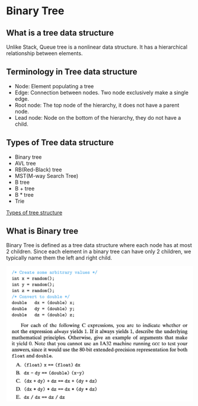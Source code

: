 # Binary Tree

## What is a tree data structure
Unlike Stack, Queue tree is a nonlinear data structure. It has a hierarchical relationship between elements. 

## Terminology in Tree data structure
- Node: Element populating a tree
- Edge: Connection between nodes. Two node exclusively make a single edge.
- Root node: The top node of the hierarchy, it does not have a parent node.
- Lead node: Node on the bottom of the hierarchy, they do not have a child.

## Types of Tree data structure
- Binary tree
- AVL tree
- RB(Red-Black) tree
- MST(M-way Search Tree)
- B tree
- B + tree
- B * tree
- Trie

[Types of tree structure](https://many258.github.io/study/data-structure-tree-type/)


## What is Binary tree
Binary Tree is defined as a tree data structure where each node has at most 2 children. Since each element in a binary tree can have only 2 children, we typically name them the left and right child.

![Binary Tree Representation](../X/Screenshot%202023-09-24%20at%207.53.04%20PM.png)